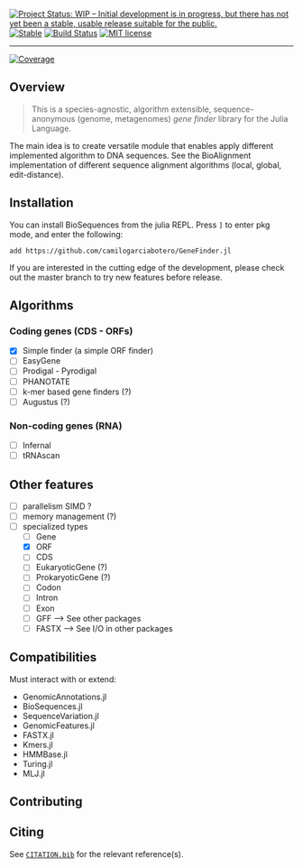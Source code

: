 <!-- # <img src="docs/assets/logo.svg" width="30%" align="right" /> GeneFinder -->

[![Project Status: WIP – Initial development is in progress, but there has not yet been a stable, usable release suitable for the public.](https://www.repostatus.org/badges/latest/wip.svg)](https://www.repostatus.org/#wip)
[![Stable](https://img.shields.io/badge/docs-stable-blue.svg)](https://camilogarciabotero.github.io/GeneFinder.jl/stable/)
[![Build Status](https://travis-ci.com/camilogarciabotero/GeneFinder.jl.svg?branch=main)](https://travis-ci.com/camilogarciabotero/GeneFinder.jl)
[![MIT license](https://img.shields.io/badge/license-MIT-green.svg)](https://github.com/camilogarciabotero/GeneFinder.jl/blob/main/LICENSE)

<!-- [![Build Status](https://github.com/camilogarciabotero/GeneFinder.jl/actions/workflows/CI.yml/badge.svg?branch=main)](https://github.com/camilogarciabotero/GeneFinder.jl/actions/workflows/CI.yml?query=branch%3Amain) -->
<!-- [![Dev](https://img.shields.io/badge/docs-dev-blue.svg)](https://camilogarciabotero.github.io/GeneFinder.jl/dev/) -->

***

[![Coverage](https://codecov.io/gh/camilogarciabotero/GeneFinder.jl/branch/main/graph/badge.svg)](https://codecov.io/gh/camilogarciabotero/GeneFinder.jl)

<!-- [![CI](https://github.com/camilogarciabotero/GeneFinder.jl/actions/workflows/CI.yml/badge.svg)](https://github.com/camilogarciabotero/GeneFinder.jl/actions/workflows/CI.yml) -->

<!-- [![Aqua QA](https://raw.githubusercontent.com/JuliaTesting/Aqua.jl/master/badge.svg)](https://github.com/JuliaTesting/Aqua.jl) -->

<!-- [![Unit tests](https://github.com/camilogarciabotero/GeneFinder.jl/workflows/Unit%20tests/badge.svg?branch=main)](https://github.com/camilogarciabotero/GeneFinder.jl/actions?query=workflow%3A%22Unit+tests%22+branch%3Amain) -->


## Overview

>This is a species-agnostic, algorithm extensible, sequence-anonymous (genome, metagenomes) *gene finder* library for the Julia Language.

The main idea is to create versatile module that enables apply different implemented algorithm to DNA sequences. See the BioAlignment implementation of different sequence alignment algorithms (local, global, edit-distance).

## Installation

You can install BioSequences from the julia REPL. Press `]` to enter pkg mode, and enter the following:

```
add https://github.com/camilogarciabotero/GeneFinder.jl
```

If you are interested in the cutting edge of the development, please check out
the master branch to try new features before release.

## Algorithms

### Coding genes (CDS - ORFs)

- [x] Simple finder (a simple ORF finder)
- [ ] EasyGene
- [ ] Prodigal - Pyrodigal
- [ ] PHANOTATE
- [ ] k-mer based gene finders (?)
- [ ] Augustus (?)

### Non-coding genes (RNA)

- [ ] Infernal
- [ ] tRNAscan

## Other features

- [ ] parallelism SIMD ?
- [ ] memory management (?)
- [ ] specialized types
  - [ ] Gene
  - [x] ORF
  - [ ] CDS
  - [ ] EukaryoticGene (?)
  - [ ] ProkaryoticGene (?)
  - [ ] Codon
  - [ ] Intron
  - [ ] Exon
  - [ ] GFF --> See other packages
  - [ ] FASTX --> See I/O in other packages

## Compatibilities  

Must interact with or extend:

- GenomicAnnotations.jl
- BioSequences.jl
- SequenceVariation.jl
- GenomicFeatures.jl
- FASTX.jl
- Kmers.jl
- HMMBase.jl
- Turing.jl
- MLJ.jl

## Contributing

## Citing

See [`CITATION.bib`](CITATION.bib) for the relevant reference(s).
